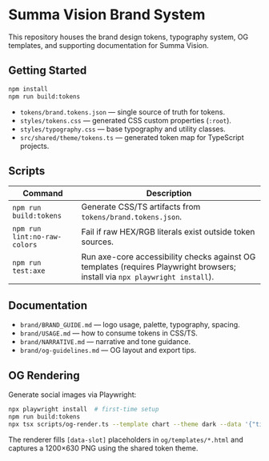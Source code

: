 # Summa Vision Brand System

This repository houses the brand design tokens, typography system, OG templates, and supporting documentation for Summa Vision.

## Getting Started

```bash
npm install
npm run build:tokens
```

- `tokens/brand.tokens.json` — single source of truth for tokens.
- `styles/tokens.css` — generated CSS custom properties (`:root`).
- `styles/typography.css` — base typography and utility classes.
- `src/shared/theme/tokens.ts` — generated token map for TypeScript projects.

## Scripts

| Command | Description |
| --- | --- |
| `npm run build:tokens` | Generate CSS/TS artifacts from `tokens/brand.tokens.json`. |
| `npm run lint:no-raw-colors` | Fail if raw HEX/RGB literals exist outside token sources. |
| `npm run test:axe` | Run axe-core accessibility checks against OG templates (requires Playwright browsers; install via `npx playwright install`). |

## Documentation
- `brand/BRAND_GUIDE.md` — logo usage, palette, typography, spacing.
- `brand/USAGE.md` — how to consume tokens in CSS/TS.
- `brand/NARRATIVE.md` — narrative and tone guidance.
- `brand/og-guidelines.md` — OG layout and export tips.

## OG Rendering
Generate social images via Playwright:

```bash
npx playwright install  # first-time setup
npm run build:tokens
npx tsx scripts/og-render.ts --template chart --theme dark --data '{"title":"Night ridership up","subtitle":"+14% after pilot"}' --out ./dist/chart.png
```

The renderer fills `[data-slot]` placeholders in `og/templates/*.html` and captures a 1200×630 PNG using the shared token theme.
